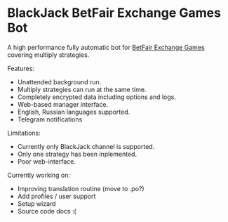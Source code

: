 # BlackJack BetFair Exchange Games Bot

A high performance fully automatic bot for [BetFair Exchange Games](https://games.betfair.com/) covering multiply strategies.


Features:
* Unattended background run.
* Multiply strategies can run at the same time.
* Completely encrypted data including options and logs.
* Web-based manager interface.
* English, Russian languages supported.
* Telegram notifications

Limitations:
* Currently only BlackJack channel is supported.
* Only one strategy has been inplemented.
* Poor web-interface.

Currently working on:
* Improving translation routine (move to .po?)
* Add profiles / user support
* Setup wizard
* Source code docs :(
